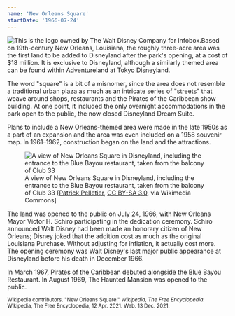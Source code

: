 ```yaml
---
name: 'New Orleans Square'
startDate: '1966-07-24'
---
```


<img src="https://upload.wikimedia.org/wikipedia/en/thumb/7/7f/New_Orleans_Square_logo.svg/300px-New_Orleans_Square_logo.svg.png" alt="This is the logo owned by The Walt Disney Company for Infobox." title="This is the logo owned by The Walt Disney Company for Infobox." class="align-right">Based on 19th-century New Orleans, Louisiana, the roughly three-acre area was the first land to be added to Disneyland after the park's opening, at a cost of $18 million. It is exclusive to Disneyland, although a similarly themed area can be found within Adventureland at Tokyo Disneyland.

The word "square" is a bit of a misnomer, since the area does not resemble a traditional urban plaza as much as an intricate series of "streets" that weave around shops, restaurants and the Pirates of the Caribbean show building. At one point, it included the only overnight accommodations in the park open to the public, the now closed Disneyland Dream Suite.

Plans to include a New Orleans-themed area were made in the late 1950s as a part of an expansion and the area was even included on a 1958 souvenir map. In 1961–1962, construction began on the land and the attractions.

<figure class="align-left">
<img src="https://upload.wikimedia.org/wikipedia/commons/thumb/1/1f/Disneyland_New_Orleans_Square_From_Balcony_2013.JPG/500px-Disneyland_New_Orleans_Square_From_Balcony_2013.JPG" alt="A view of New Orleans Square in Disneyland, including the entrance to the Blue Bayou restaurant, taken from the balcony of Club 33" title="A view of New Orleans Square in Disneyland, including the entrance to the Blue Bayou restaurant, taken from the balcony of Club 33">

<figcaption>A view of New Orleans Square in Disneyland, including the entrance to the Blue Bayou restaurant, taken from the balcony of Club 33 [<a href="https://commons.wikimedia.org/wiki/File:Disneyland_New_Orleans_Square_From_Balcony_2013.JPG">Patrick Pelletier</a>, <a href="https://creativecommons.org/licenses/by-sa/3.0">CC BY-SA 3.0</a>, via Wikimedia Commons]</figcaption>
</figure>

The land was opened to the public on July 24, 1966, with New Orleans Mayor Victor H. Schiro participating in the dedication ceremony. Schiro announced Walt Disney had been made an honorary citizen of New Orleans; Disney joked that the addition cost as much as the original Louisiana Purchase. Without adjusting for inflation, it actually cost more. The opening ceremony was Walt Disney's last major public appearance at Disneyland before his death in December 1966.

In March 1967, Pirates of the Caribbean debuted alongside the Blue Bayou Restaurant. In August 1969, The Haunted Mansion was opened to the public.

<small>Wikipedia contributors. "New Orleans Square." _Wikipedia, The Free Encyclopedia_. Wikipedia, The Free Encyclopedia, 12 Apr. 2021. Web. 13 Dec. 2021.</small>

